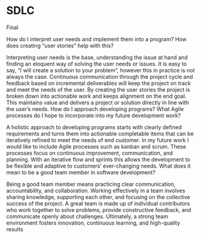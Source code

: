 # SDLC
Final

How do I interpret user needs and implement them into a program? How does creating “user stories” help with this?

Interpreting user needs is the base, understanding the issue at hand and finding an eloquent way of solving the user needs or issues. It is easy to say, “I will create a solution to your problem”, however this in practice is not always the case. Continuous communication through the project cycle and feedback based on incremental deliverables will keep the project on track and meet the needs of the user. By creating the user stories the project is broken down into actionable work and keeps alignment on the end goal. This maintains value and delivers a project or solution directly in line with the user’s needs.
How do I approach developing programs? What Agile processes do I hope to incorporate into my future development work?

A holistic approach to developing programs starts with clearly defined requirements and turns them into actionable completable items that can be iteratively refined to meet the needs of end customer. In my future work I would like to include Agile processes such as kanban and scrum. These processes focus on continuous improvement, communication, and planning. With an iterative flow and sprints this allows the development to be flexible and adaptive to customers’ ever-changing needs. 
What does it mean to be a good team member in software development?

Being a good team member means practicing clear communication, accountability, and collaboration. Working effectively in a team involves sharing knowledge, supporting each other, and focusing on the collective success of the project. A great team is made up of individual contributors who work together to solve problems, provide constructive feedback, and communicate openly about challenges. Ultimately, a strong team environment fosters innovation, continuous learning, and high-quality results 
